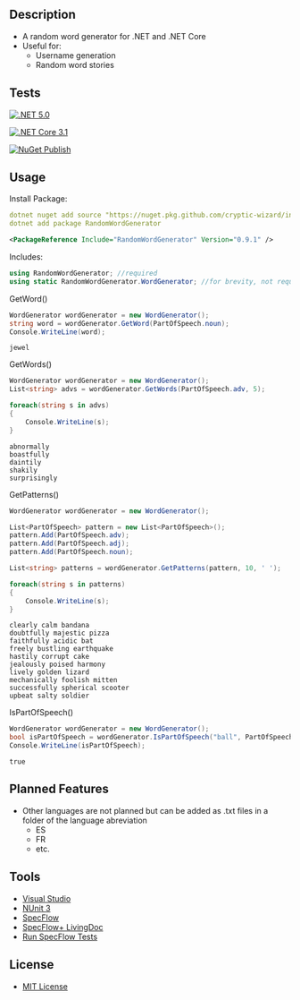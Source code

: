 ## Description
* A random word generator for .NET and .NET Core
* Useful for:
  * Username generation
  * Random word stories
## Tests
[![.NET 5.0](https://github.com/cryptic-wizard/random-word-generator/actions/workflows/dotnet.yml/badge.svg)](https://github.com/cryptic-wizard/random-word-generator/actions/workflows/dotnet.yml)

[![.NET Core 3.1](https://github.com/cryptic-wizard/random-word-generator/actions/workflows/dotnetcore.yml/badge.svg)](https://github.com/cryptic-wizard/random-word-generator/actions/workflows/dotnetcore.yml)

[![NuGet Publish](https://github.com/cryptic-wizard/random-word-generator/actions/workflows/nuget.yml/badge.svg)](https://github.com/cryptic-wizard/random-word-generator/actions/workflows/nuget.yml)

## Usage
Install Package:
```yaml
dotnet nuget add source "https://nuget.pkg.github.com/cryptic-wizard/index.json"
dotnet add package RandomWordGenerator
```
```xml
<PackageReference Include="RandomWordGenerator" Version="0.9.1" />
```

Includes:
```C#
using RandomWordGenerator; //required
using static RandomWordGenerator.WordGenerator; //for brevity, not required
```

GetWord()
```C#
WordGenerator wordGenerator = new WordGenerator();
string word = wordGenerator.GetWord(PartOfSpeech.noun);
Console.WriteLine(word);
```
```Text
jewel
```

GetWords()
```C#
WordGenerator wordGenerator = new WordGenerator();
List<string> advs = wordGenerator.GetWords(PartOfSpeech.adv, 5);

foreach(string s in advs)
{
    Console.WriteLine(s);
}
```
```Text
abnormally
boastfully
daintily
shakily
surprisingly
```

GetPatterns()
```C#
WordGenerator wordGenerator = new WordGenerator();

List<PartOfSpeech> pattern = new List<PartOfSpeech>();
pattern.Add(PartOfSpeech.adv);
pattern.Add(PartOfSpeech.adj);
pattern.Add(PartOfSpeech.noun);

List<string> patterns = wordGenerator.GetPatterns(pattern, 10, ' ');

foreach(string s in patterns)
{
    Console.WriteLine(s);
}
```
```Text
clearly calm bandana
doubtfully majestic pizza
faithfully acidic bat
freely bustling earthquake
hastily corrupt cake
jealously poised harmony
lively golden lizard
mechanically foolish mitten
successfully spherical scooter
upbeat salty soldier
```

IsPartOfSpeech()
```C#
WordGenerator wordGenerator = new WordGenerator();
bool isPartOfSpeech = wordGenerator.IsPartOfSpeech("ball", PartOfSpeech.noun);
Console.WriteLine(isPartOfSpeech);
```
```Text
true
```

## Planned Features
* Other languages are not planned but can be added as .txt files in a folder of the language abreviation
  * ES
  * FR
  * etc.

## Tools
* [Visual Studio](https://visualstudio.microsoft.com/vs/)
* [NUnit 3](https://nunit.org/)
* [SpecFlow](https://specflow.org/tools/specflow/)
* [SpecFlow+ LivingDoc](https://specflow.org/tools/living-doc/)
* [Run SpecFlow Tests](https://github.com/marketplace/actions/run-specflow-tests)
## License
* [MIT License](https://github.com/cryptic-wizard/random-word-generator/blob/main/LICENSE.md)
